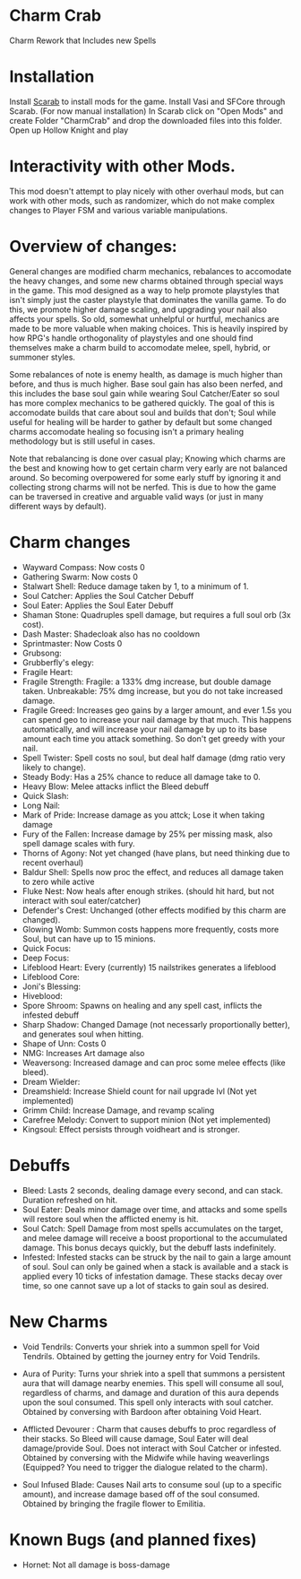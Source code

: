 # Charm Crab
 Charm Rework that Includes new Spells


# Installation
Install [Scarab](https://github.com/fifty-six/Scarab) to install mods for the game. Install Vasi and
SFCore through Scarab. (For now manual installation) In Scarab click on "Open Mods" and create Folder "CharmCrab" and drop the downloaded files into this folder. Open up Hollow Knight and play

# Interactivity with other Mods.
This mod doesn't attempt to play nicely with other overhaul mods, but can work with other mods, such as randomizer, which do not make complex changes to Player FSM and various variable manipulations.

# Overview of changes:

General changes are modified charm mechanics, rebalances to accomodate the heavy changes, and some new 
charms obtained through special ways in the game. This mod designed as a way to help promote playstyles 
that isn't simply just the caster playstyle that dominates the vanilla game. To do this, we promote higher 
damage scaling, and upgrading your nail also affects your spells. So old, somewhat unhelpful or hurtful, mechanics are made to be more valuable when making choices. This is heavily inspired by how RPG's handle orthogonality of playstyles and one should find themselves make a charm build to accomodate melee, spell, hybrid, or summoner styles. 

Some rebalances of note is enemy health, as damage is much higher than before, and thus is much higher. Base soul gain has also been nerfed, and this includes the base soul gain while wearing Soul Catcher/Eater so soul has more complex mechanics to be gathered quickly. The goal of this is accomodate builds that care about soul and builds that don't; Soul while useful for healing will be harder to gather by default but some changed charms accomodate healing so focusing isn't a primary healing methodology but is still useful in cases.

Note that rebalancing is done over casual play; Knowing which charms are the best and knowing how to get certain charm very early are not balanced around. So becoming overpowered for some early stuff by ignoring it and collecting strong charms will not be nerfed. This is due to how the game can be traversed in creative and arguable valid ways (or just in many different ways by default).

# Charm changes

- Wayward Compass: Now costs 0
- Gathering Swarm: Now costs 0
- Stalwart Shell: Reduce damage taken by 1, to a minimum of 1.
- Soul Catcher: Applies the Soul Catcher Debuff
- Soul Eater: Applies the Soul Eater Debuff
- Shaman Stone: Quadruples spell damage, but requires a full soul orb (3x cost).
- Dash Master: Shadecloak also has no cooldown
- Sprintmaster: Now Costs 0
- Grubsong:                    
- Grubberfly's elegy:          
- Fragile Heart:               
- Fragile Strength: Fragile: a 133% dmg increase, but double damage taken. Unbreakable: 75% dmg increase, but you do not take increased damage.
- Fragile Greed: Increases geo gains by a larger amount, and ever 1.5s you can spend geo to increase your nail damage by that much. This happens automatically, and will increase your nail damage by up to its base amount each time you attack something. So don't get greedy with your nail.
- Spell Twister: Spell costs no soul, but deal half damage (dmg ratio very likely to change).
- Steady Body: Has a 25% chance to reduce all damage take to 0.
- Heavy Blow: Melee attacks inflict the Bleed debuff
- Quick Slash: 
- Long Nail: 
- Mark of Pride: Increase damage as you attck; Lose it when taking damage
- Fury of the Fallen: Increase damage by 25% per missing mask, also spell damage scales with fury.
- Thorns of Agony: Not yet changed (have plans, but need thinking due to recent overhaul)
- Baldur Shell: Spells now proc the effect, and reduces all damage taken to zero while active
- Fluke Nest: Now heals after enough strikes. (should hit hard, but not interact with soul eater/catcher)
- Defender's Crest: Unchanged (other effects modified by this charm are changed).
- Glowing Womb: Summon costs happens more frequently, costs more Soul, but can have up to 15 minions.
- Quick Focus: 
- Deep Focus: 
- Lifeblood Heart: Every (currently) 15 nailstrikes generates a lifeblood
- Lifeblood Core: 
- Joni's Blessing:
- Hiveblood: 
- Spore Shroom: Spawns on healing and any spell cast, inflicts the infested debuff             
- Sharp Shadow: Changed Damage (not necessarly proportionally better), and generates soul when hitting.
- Shape of Unn: Costs 0
- NMG: Increases Art damage also
- Weaversong: Increased damage and can proc some melee effects (like bleed).
- Dream Wielder:
- Dreamshield: Increase Shield count for nail upgrade lvl (Not yet implemented)
- Grimm Child: Increase Damage, and revamp scaling
- Carefree Melody: Convert to support minion (Not yet implemented)
- Kingsoul: Effect persists through voidheart and is stronger.


# Debuffs

- Bleed: Lasts 2 seconds, dealing damage every second, and can stack. Duration refreshed on hit.
- Soul Eater: Deals minor damage over time, and attacks and some spells will restore soul when the afflicted enemy is hit.
- Soul Catch: Spell Damage from most spells accumulates on the target, and melee damage will receive a boost proportional to the accumulated damage. This bonus decays quickly, but the debuff lasts indefinitely.
- Infested: Infested stacks can be struck by the nail to gain a large amount of soul. Soul can only be gained when a stack is available and a stack is applied every 10 ticks of infestation damage. These stacks decay over time, so one cannot save up a lot of stacks to gain soul as desired.

# New Charms
- Void Tendrils: Converts your shriek into a summon spell for Void Tendrils. Obtained by getting the journey entry for Void Tendrils.

- Aura of Purity: Turns your shriek into a spell that summons a persistent aura that will damage nearby enemies. This spell will consume all soul, regardless of charms, and damage and duration of this aura depends upon the soul consumed. This spell only interacts with soul catcher. Obtained by conversing with Bardoon after obtaining Void Heart.

- Afflicted Devourer : Charm that causes debuffs to proc regardless of their stacks. So Bleed will cause damage, Soul Eater will deal damage/provide Soul. Does not interact with Soul Catcher or infested. Obtained by conversing with the Midwife while having weaverlings (Equipped? You need to trigger the dialogue related to the charm).

- Soul Infused Blade: Causes Nail arts to consume soul (up to a specific amount), and increase damage based off of the soul consumed. Obtained by bringing the fragile flower to Emilitia.


# Known Bugs (and planned fixes)
- Hornet: Not all damage is boss-damage